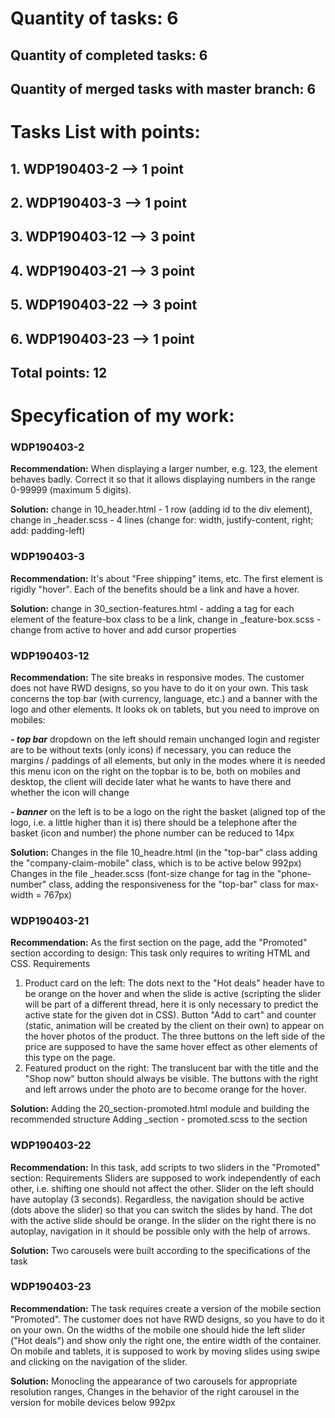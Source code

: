 # Quantity of tasks: 6

## Quantity of completed tasks: 6

## Quantity of merged tasks with master branch: 6

# Tasks List with points:

## 1. WDP190403-2 --> 1 point

## 2. WDP190403-3 --> 1 point

## 3. WDP190403-12 --> 3 point

## 4. WDP190403-21 --> 3 point

## 5. WDP190403-22 --> 3 point

## 6. WDP190403-23 --> 1 point

## Total points: 12

# Specyfication of my work:

### WDP190403-2

**Recommendation:** When displaying a larger number, e.g. 123, the element behaves badly. Correct it so that it allows displaying numbers in the range 0-99999 (maximum 5 digits).

**Solution:** change in 10_header.html - 1 row (adding id to the div element),
change in \_header.scss - 4 lines (change for: width, justify-content, right; add: padding-left)

### WDP190403-3

**Recommendation:** It's about "Free shipping" items, etc. The first element is rigidly "hover". Each of the benefits should be a link and have a hover.

**Solution:** change in 30_section-features.html - adding a tag for each element of the feature-box class to be a link,
change in \_feature-box.scss - change from active to hover and add cursor properties

### WDP190403-12

**Recommendation:** The site breaks in responsive modes. The customer does not have RWD designs, so you have to do it on your own.
This task concerns the top bar (with currency, language, etc.) and a banner with the logo and other elements.
It looks ok on tablets, but you need to improve on mobiles:

**_- top bar_**
dropdown on the left should remain unchanged
login and register are to be without texts (only icons)
if necessary, you can reduce the margins / paddings of all elements, but only in the modes where it is needed
this menu icon on the right on the topbar is to be, both on mobiles and desktop, the client will decide later what he wants to have there and whether the icon will change

**_- banner_**
on the left is to be a logo
on the right the basket (aligned top of the logo, i.e. a little higher than it is)
there should be a telephone after the basket (icon and number)
the phone number can be reduced to 14px

**Solution:** Changes in the file 10_headre.html (in the "top-bar" class adding the "company-claim-mobile" class, which is to be active below 992px)
Changes in the file \_header.scss (font-size change for tag
in the "phone-number" class, adding the responsiveness for the "top-bar" class for max-width = 767px)

### WDP190403-21

**Recommendation:** As the first section on the page, add the "Promoted" section according to design:
This task only requires to writing HTML and CSS.
Requirements

1. Product card on the left:
   The dots next to the "Hot deals" header have to be orange on the hover and when the slide is active (scripting the slider will be part of a different thread, here it is only necessary to predict the active state for the given dot in CSS).
   Button "Add to cart" and counter (static, animation will be created by the client on their own) to appear on the hover photos of the product.
   The three buttons on the left side of the price are supposed to have the same hover effect as other elements of this type on the page.
2. Featured product on the right:
   The translucent bar with the title and the "Shop now" button should always be visible.
   The buttons with the right and left arrows under the photo are to become orange for the hover.

**Solution:** Adding the 20_section-promoted.html module and building the recommended structure
Adding \_section - promoted.scss to the section

### WDP190403-22

**Recommendation:** In this task, add scripts to two sliders in the "Promoted" section:
Requirements
Sliders are supposed to work independently of each other, i.e. shifting one should not affect the other.
Slider on the left should have autoplay (3 seconds). Regardless, the navigation should be active (dots above the slider) so that you can switch the slides by hand. The dot with the active slide should be orange.
In the slider on the right there is no autoplay, navigation in it should be possible only with the help of arrows.

**Solution:** Two carousels were built according to the specifications of the task

### WDP190403-23

**Recommendation:** The task requires create a version of the mobile section "Promoted". The customer does not have RWD designs, so you have to do it on your own.
On the widths of the mobile one should hide the left slider ("Hot deals") and show only the right one, the entire width of the container.
On mobile and tablets, it is supposed to work by moving slides using swipe and clicking on the navigation of the slider.

**Solution:** Monocling the appearance of two carousels for appropriate resolution ranges,
Changes in the behavior of the right carousel in the version for mobile devices below 992px
